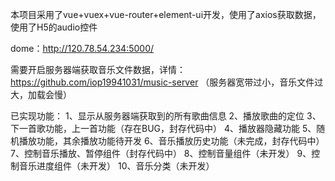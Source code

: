 本项目采用了vue+vuex+vue-router+element-ui开发，使用了axios获取数据，使用了H5的audio控件

dome：http://120.78.54.234:5000/ 

需要开启服务器端获取音乐文件数据，详情：https://github.com/iop19941031/music-server （服务器宽带过小，音乐文件过大，加载会慢）

已实现功能：
  1、显示从服务器端获取到的所有歌曲信息
  2、播放歌曲的定位
  3、下一首歌功能，上一首功能（存在BUG，封存代码中）
  4、播放器隐藏功能
  5、随机播放功能，其余播放功能待开发
  6、音乐播放历史功能（未完成，封存代码中）
  7、控制音乐播放、暂停组件（封存代码中）
  8、控制音量组件（未开发）
  9、控制音乐进度组件（未开发）
  10、音乐分类（未开发）
  
